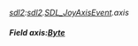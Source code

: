 _[sdl2](../../modules/sdl2/sdl2-module.md):[sdl2](../../modules/sdl2/sdl2-module.md).[SDL\_JoyAxisEvent](../../modules/sdl2/sdl2-sdl_joyaxisevent.md).axis_
##### Field axis:[Byte](../../modules/wonkey/wonkey-types-byte.md)
